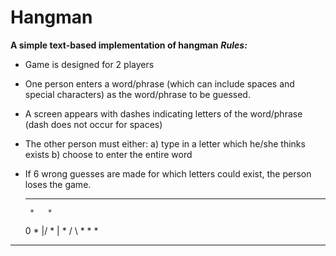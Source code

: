 # Hangman
**A simple text-based implementation of hangman**
***Rules:***
- Game is designed for 2 players
- One person enters a word/phrase (which can include spaces and special characters) as the word/phrase to be guessed.
- A screen appears with dashes indicating letters of the word/phrase (dash does not occur for spaces)
- The other person must either: a) type in a letter which he/she thinks exists b) choose to enter the entire word 
- If 6 wrong guesses are made for which letters could exist, the person loses the game.

     *****
	   *   *
     0   *
    \|/  *
	   |   *
    / \  *
		     *
		     *
 *********
